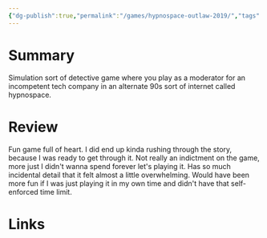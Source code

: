 ```yaml
---
{"dg-publish":true,"permalink":"/games/hypnospace-outlaw-2019/","tags":["LP"],"created":"2024-02-10","updated":"2024-02-26"}
---
```



# Summary

Simulation sort of detective game where you play as a moderator for an incompetent tech company in an alternate 90s sort of internet called hypnospace.

# Review

Fun game full of heart. I did end up kinda rushing through the story, because I was ready to get through it. Not really an indictment on the game, more just I didn't wanna spend forever let's playing it. Has so much incidental detail that it felt almost a little overwhelming. Would have been more fun if I was just playing it in my own time and didn't have that self-enforced time limit.

# Links
